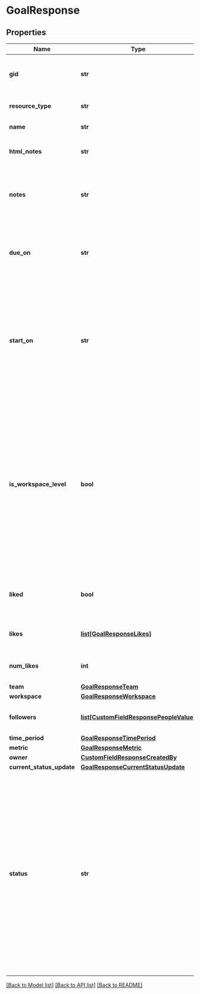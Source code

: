 # GoalResponse

## Properties
Name | Type | Description | Notes
------------ | ------------- | ------------- | -------------
**gid** | **str** | Globally unique identifier of the resource, as a string. | [optional] 
**resource_type** | **str** | The base type of this resource. | [optional] 
**name** | **str** | The name of the goal. | [optional] 
**html_notes** | **str** | The notes of the goal with formatting as HTML. | [optional] 
**notes** | **str** | Free-form textual information associated with the goal (i.e. its description). | [optional] 
**due_on** | **str** | The localized day on which this goal is due. This takes a date with format &#x60;YYYY-MM-DD&#x60;. | [optional] 
**start_on** | **str** | The day on which work for this goal begins, or null if the goal has no start date. This takes a date with &#x60;YYYY-MM-DD&#x60; format, and cannot be set unless there is an accompanying due date. | [optional] 
**is_workspace_level** | **bool** | *Conditional*. This property is only present when the &#x60;workspace&#x60; provided is an organization. Whether the goal belongs to the &#x60;workspace&#x60; (and is listed as part of the workspace’s goals) or not. If it isn’t a workspace-level goal, it is a team-level goal, and is associated with the goal’s team. | [optional] 
**liked** | **bool** | True if the goal is liked by the authorized user, false if not. | [optional] 
**likes** | [**list[GoalResponseLikes]**](GoalResponseLikes.md) | Array of likes for users who have liked this goal. | [optional] 
**num_likes** | **int** | The number of users who have liked this goal. | [optional] 
**team** | [**GoalResponseTeam**](GoalResponseTeam.md) |  | [optional] 
**workspace** | [**GoalResponseWorkspace**](GoalResponseWorkspace.md) |  | [optional] 
**followers** | [**list[CustomFieldResponsePeopleValue]**](CustomFieldResponsePeopleValue.md) | Array of users who are members of this goal. | [optional] 
**time_period** | [**GoalResponseTimePeriod**](GoalResponseTimePeriod.md) |  | [optional] 
**metric** | [**GoalResponseMetric**](GoalResponseMetric.md) |  | [optional] 
**owner** | [**CustomFieldResponseCreatedBy**](CustomFieldResponseCreatedBy.md) |  | [optional] 
**current_status_update** | [**GoalResponseCurrentStatusUpdate**](GoalResponseCurrentStatusUpdate.md) |  | [optional] 
**status** | **str** | The current status of this goal. When the goal is open, its status can be &#x60;green&#x60;, &#x60;yellow&#x60;, and &#x60;red&#x60; to reflect \&quot;On Track\&quot;, \&quot;At Risk\&quot;, and \&quot;Off Track\&quot;, respectively. When the goal is closed, the value can be &#x60;missed&#x60;, &#x60;achieved&#x60;, &#x60;partial&#x60;, or &#x60;dropped&#x60;. *Note* you can only write to this property if &#x60;metric&#x60; is set. | [optional] 

[[Back to Model list]](../README.md#documentation-for-models) [[Back to API list]](../README.md#documentation-for-api-endpoints) [[Back to README]](../README.md)

